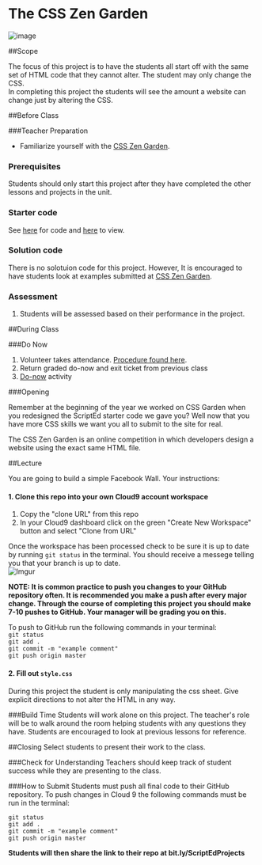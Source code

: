 # The CSS Zen Garden
![image](http://i.imgur.com/5g0Chms.png)

##Scope

The focus of this project is to have the students all start off with the same set of HTML code that they cannot alter. The student may only change the CSS.  
In completing this project the students will see the amount a website can change just by altering the CSS.
  

##Before Class

###Teacher Preparation 
* Familiarize yourself with the [CSS Zen Garden](http://www.csszengarden.com/). 

### Prerequisites
Students should only start this project after they have completed the other lessons and projects in the unit.

### Starter code

See [here](starter_code/) for code and [here]() to view.

### Solution code

There is no solotuion code for this project. However, It is encouraged to have students look at examples submitted at [CSS Zen Garden](http://www.csszengarden.com/).

### Assessment

1. Students will be assessed based on their performance in the project.

##During Class

###Do Now

1. Volunteer takes attendance. [Procedure found here](https://docs.google.com/document/d/19IIhqykr70vj7wnqyJYuQNTkd9GX56Xgl3omD42IcMk/edit).
2. Return graded do-now and exit ticket from previous class
3. [Do-now](do_now.md) activity

###Opening

Remember at the beginning of the year we worked on CSS Garden when you redesigned the ScriptEd starter code we gave you? Well now that you have more CSS skills we want you all to submit to the site for real.  

The CSS Zen Garden is an online competition in which developers design a website using the exact same HTML file.

##Lecture

You are going to build a simple Facebook Wall. Your instructions:

#### 1. Clone this repo into your own Cloud9 account workspace
1. Copy the "clone URL" from this repo
2. In your Cloud9 dashboard click on the green "Create New Workspace" button and select "Clone from URL"

Once the workspace has been processed check to be sure it is up to date by running ` git status ` in the terminal. You should receive a messege telling you that your branch is up to date.   
![Imgur](http://i.imgur.com/RKdsduL.png)

**NOTE: It is common practice to push you changes to your GitHub repository often. It is recommended you make a push after every major change. Through the course of completing this project you should make 7-10 pushes to GitHub. Your manager will be grading you on this.**

To push to GitHub run the following commands in your terminal:  
`git status`  
`git add .`  
`git commit -m "example comment"`  
`git push origin master`

#### 2. Fill out `style.css`

During this project the student is only manipulating the css sheet. Give explicit directions to not alter the HTML in any way.

###Build Time
Students will work alone on this project. The teacher's role will be to walk around the room helping students with any questions they have. Students are encouraged to look at previous lessons for reference.

##Closing
Select students to present their work to the class.

###Check for Understanding
Teachers should keep track of student success while they are presenting to the class.

###How to Submit
Students must push all final code to their GitHub repository. To push changes in Cloud 9 the following commands must be run in the terminal:

`git status`  
`git add .`  
`git commit -m "example comment"`  
`git push origin master`  
 
**Students will then share the link to their repo at bit.ly/ScriptEdProjects**

